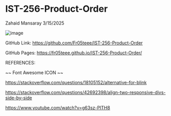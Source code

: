 # IST-256-Product-Order

Zahaid Mansaray
3/15/2025

![image](https://github.com/user-attachments/assets/b9f95412-77ec-4690-a03a-6fdf1d898705)

GitHub Link: https://github.com/Fr05teee/IST-256-Product-Order

GitHub Pages: https://fr05teee.github.io/IST-256-Product-Order/

REFERENCES:

~~ Font Awesome ICON ~~

https://stackoverflow.com/questions/18105152/alternative-for-blink

https://stackoverflow.com/questions/42692398/align-two-responsive-divs-side-by-side

https://www.youtube.com/watch?v=g63sz-PlTH8
